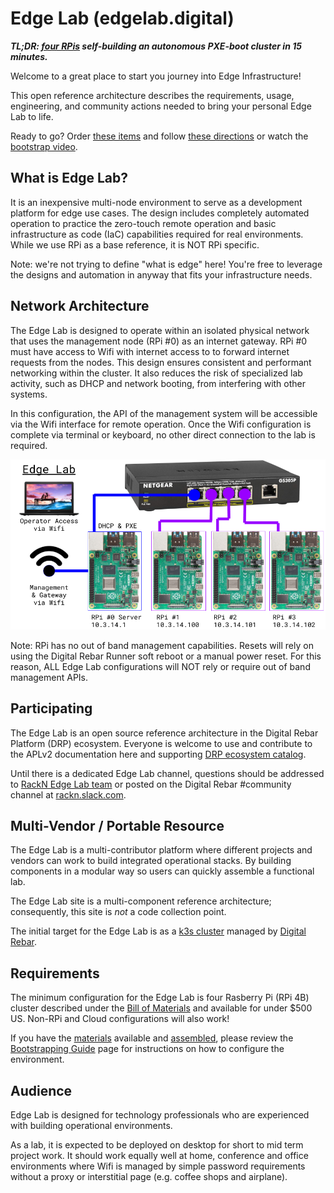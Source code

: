 Edge Lab (edgelab.digital)
============

***TL;DR: [four RPis](bill_of_materials.md) self-building an autonomous PXE-boot cluster in 15 minutes.***

Welcome to a great place to start you journey into Edge Infrastructure!

This open reference architecture describes the requirements, usage, engineering, and community actions needed to bring your personal Edge Lab to life.

Ready to go?  Order [these items](bill_of_materials.md) and follow [these directions](assembly.md) or watch the [bootstrap video](https://youtu.be/Zb6_HRZxsIo).

What is Edge Lab?
-----

It is an inexpensive multi-node environment to serve as a development platform for edge use cases. The design includes completely automated operation to practice the zero-touch remote operation and basic infrastructure as code (IaC) capabilities required for real environments. While we use RPi as a base reference, it is NOT RPi specific.

Note: we're not trying to define "what is edge" here!  You're free to leverage the designs and automation in anyway that fits your infrastructure needs.

Network Architecture
----

The Edge Lab is designed to operate within an isolated physical network that uses the management node (RPi #0) as an internet gateway.  RPi #0 must have access to Wifi with internet access to to forward internet requests from the nodes.  This design ensures consistent and performant networking within the cluster.  It also reduces the risk of specialized lab activity, such as DHCP and network booting, from interfering with other systems.

In this configuration, the API of the management system will be accessible via the Wifi interface for remote operation.  Once the Wifi configuration is complete via terminal or keyboard, no other direct connection to the lab is required.

[![Edge Lab Network Architecture (click for video)](images/architecture.png)](https://youtu.be/Zb6_HRZxsIo)

Note: RPi has no out of band management capabilities.  Resets will rely on using the Digital Rebar Runner soft reboot or a manual power reset.  For this reason, ALL Edge Lab configurations will NOT rely or require out of band management APIs.

Participating
-----

The Edge Lab is an open source reference architecture in the Digital Rebar Platform (DRP) ecosystem.   Everyone is welcome to use and contribute to the APLv2 documentation here and supporting [DRP ecosystem catalog](https://github.com/digitalrebar/provision-content).

Until there is a dedicated Edge Lab channel, questions should be addressed to [RackN Edge Lab team](mailto:edgelab@rackn.com) or posted on the Digital Rebar #community channel at [rackn.slack.com](http://rackn.com/support/slack).

Multi-Vendor / Portable Resource
----

The Edge Lab is a multi-contributor platform where different projects and vendors can work to build integrated operational stacks. By building components in a modular way so users can quickly assemble a functional lab.

The Edge Lab site is a multi-component reference architecture; consequently, this site is *not* a code collection point.

The initial target for the Edge Lab is as a [k3s cluster](https://k3s.io/) managed by [Digital Rebar](rebar.digital).

Requirements
---

The minimum configuration for the Edge Lab is four Rasberry Pi (RPi 4B) cluster described under the [Bill of Materials](bill_of_materials.md) and available for under $500 US.  Non-RPi and Cloud configurations will also work!

If you have the [materials](bill_of_materials.md) available and [assembled](assembly.md), please review the [Bootstrapping Guide](bootstrapping.md) page for instructions on how to configure the environment.

Audience
----

Edge Lab is designed for technology professionals who are experienced with building operational environments.

As a lab, it is expected to be deployed on desktop for short to mid term project work.  It should work equally well at home, conference and office environments where Wifi is managed by simple password requirements without a proxy or interstitial page (e.g. coffee shops and airplane). 